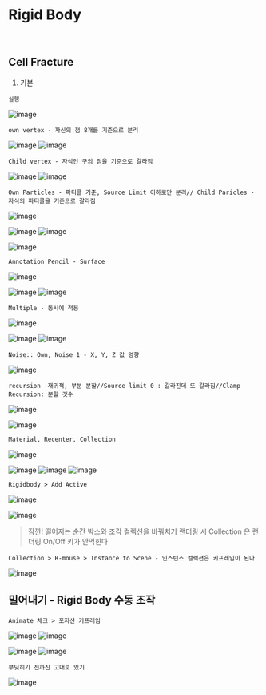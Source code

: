 Rigid Body
===========

<br>

Cell Fracture
------------------

1. 기본

`실행`

![image](https://user-images.githubusercontent.com/30430227/141606394-8d38f041-68e9-4954-bd85-cd42a1c67794.png)

`own vertex - 자신의 점 8개를 기준으로 분리`

![image](https://user-images.githubusercontent.com/30430227/141606460-de8d2916-3fea-498a-bbfb-aef03a73da35.png)
![image](https://user-images.githubusercontent.com/30430227/141606454-75abc78c-5c24-4604-9c74-b8e149775d82.png)

`Child vertex - 자식인 구의 점을 기준으로 갈라짐`

![image](https://user-images.githubusercontent.com/30430227/141606538-b3fead4e-0fff-4f44-93cc-99cc7cd21787.png)
![image](https://user-images.githubusercontent.com/30430227/141606556-b68e8b29-6fe0-4318-b9a3-7c569eaee4dd.png)

`Own Particles - 파티클 기준, Source Limit 이하로만 분리// Child Paricles - 자식의 파티클을 기준으로 갈라짐`

![image](https://user-images.githubusercontent.com/30430227/141606639-bd648dcc-458d-4756-9b73-5618dab32229.png)

![image](https://user-images.githubusercontent.com/30430227/141606648-42db120f-6b73-4f28-85ce-cc325c6c1bcf.png)
![image](https://user-images.githubusercontent.com/30430227/141606658-16ae7365-944b-42f9-8638-6d779e3a6623.png)

![image](https://user-images.githubusercontent.com/30430227/141606671-bdbd107e-17cf-4623-9d15-700fe93b56a9.png)

`Annotation Pencil - Surface`

![image](https://user-images.githubusercontent.com/30430227/141606719-e078cc8d-0dfa-43b5-94ca-d2a679541b96.png)

![image](https://user-images.githubusercontent.com/30430227/141606797-6a279ac1-2c4c-4a75-b5ab-3397c356f1eb.png)
![image](https://user-images.githubusercontent.com/30430227/141606805-79ea7be1-301f-4b2d-b780-f11a0151c9d5.png)

`Multiple - 동시에 적용`

![image](https://user-images.githubusercontent.com/30430227/141606839-f5f48e14-3d09-4e72-b54f-dd0486ac5fcb.png)

![image](https://user-images.githubusercontent.com/30430227/141606948-f9d8de13-4d21-4b7d-a9f6-0f426bda73ed.png)
![image](https://user-images.githubusercontent.com/30430227/141606961-7ff57fb9-1258-4fd9-98f1-670f93141d38.png)

`Noise:: Own, Noise 1 - X, Y, Z 값 영향`

![image](https://user-images.githubusercontent.com/30430227/141607006-9ef977c5-b5fe-4afb-87fa-2f5506b20d4c.png)

`recursion -재귀적, 부분 분할//Source limit 0 : 갈라진데 또 갈라짐//Clamp Recursion: 분할 갯수`

![image](https://user-images.githubusercontent.com/30430227/141607220-5ec8334b-40b9-4c8d-aa03-7c88640008b3.png)

![image](https://user-images.githubusercontent.com/30430227/141607200-8fec4199-5b17-4b7b-ba4e-142559ad67ac.png)

`Material, Recenter, Collection`

![image](https://user-images.githubusercontent.com/30430227/141607483-7e9adcc2-11b5-49ab-a1fb-9bc8ba5eceb8.png)

![image](https://user-images.githubusercontent.com/30430227/141607513-1273ea14-62b4-46f4-a333-4bc1c01c47a6.png)
![image](https://user-images.githubusercontent.com/30430227/141607521-000c040b-0fba-4470-b7d9-be9e4b891068.png)
![image](https://user-images.githubusercontent.com/30430227/141607527-0c4f6839-3578-44d4-b915-f030401ad2f5.png)

`Rigidbody > Add Active`

![image](https://user-images.githubusercontent.com/30430227/141607685-bff558dd-92ed-4645-a698-4881ac0dc2f7.png)

![image](https://user-images.githubusercontent.com/30430227/141607727-ef71a4d1-15f1-4904-9562-db20e5e488a0.png)

> 잠깐! 떨어지는 순간 박스와 조각 컬렉션을 바꿔치기 랜더링 시 Collection 은 랜더링 On/Off 키가 안먹힌다

`Collection > R-mouse > Instance to Scene - 인스턴스 컬렉션은 키프레임이 된다`

![image](https://user-images.githubusercontent.com/30430227/141615506-eb1790df-d94b-4e70-ad5b-4ee64dff7274.png)


밀어내기 - Rigid Body 수동 조작
------------------------------

`Animate 체크 > 포지션 키프레임`

![image](https://user-images.githubusercontent.com/30430227/141653781-2c3def84-8b8b-4f97-a762-8d0c8df2d0af.png)
![image](https://user-images.githubusercontent.com/30430227/141653794-d6272887-f617-4a95-9b04-edd2513e54d3.png)

![image](https://user-images.githubusercontent.com/30430227/141653803-22659d54-8796-4ed6-8dec-61bf6590ad38.png)
![image](https://user-images.githubusercontent.com/30430227/141653815-6dd15737-fd11-426d-86cc-d92dfb052bd7.png)

`부딪히기 전까진 고대로 있기`

![image](https://user-images.githubusercontent.com/30430227/141653827-a6bb2d2c-9bdd-44cd-b34c-a5c752e6a425.png)






